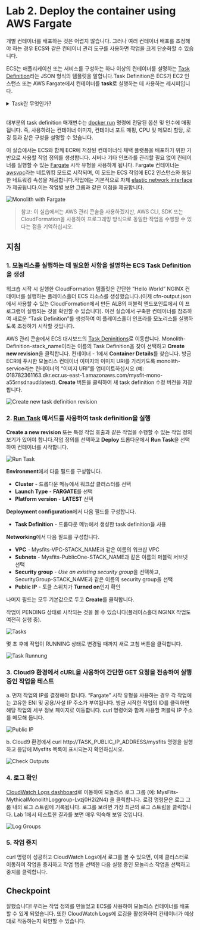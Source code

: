 # Lab 2. Deploy the container using AWS Fargate

개별 컨테이너를 배포하는 것은 어렵지 않습니다. 그러나 여러 컨테이너 배포를 조정해야 하는 경우 ECS와 같은 컨테이너 관리 도구를 사용하면 작업을 크게 단순화할 수 있습니다.

ECS는 애플리케이션 또는 서비스를 구성하는 하나 이상의 컨테이너를 설명하는 [Task Definition](http://docs.aws.amazon.com/AmazonECS/latest/developerguide/task_definitions.html)라는 JSON 형식의 템플릿을 말합니다.Task Definition은 ECS가 EC2 인스턴스 또는 AWS Fargate에서 컨테이너를 **task**로 실행하는 데 사용하는 레시피입니다.

<details close>
  <summary>Task란 무엇인가?</summary>

태스크는 단일 호스트에서 실행되는 container 집합입니다. 'task'와 'container'가 같은 의미로 사용되는 것을 종종 듣거나 볼 수 있습니다. ECS는 클러스터에서 task 단위로 시작하고 관리하기 때문에 container 대신 task라고 하는 경우가 많습니다. Task는 단일 container 수도 있고 함께 실행되는 여러 container일 수도 있습니다. 재미있는 사실은 task가 쿠버네티스 'pod'와 매우 유사하다는 것입니다.

</details>
<br/>

대부분의 task definition 매개변수는 [docker run](https://docs.docker.com/engine/reference/run/) 명령에 전달된 옵션 및 인수에 매핑됩니다. 즉, 사용하려는 컨테이너 이미지, 컨테이너 포트 매핑, CPU 및 메모리 할당, 로깅 등과 같은 구성을 설명할 수 있습니다.

이 실습에서는 ECS와 함께 ECR에 저장된 컨테이너식 채택 플랫폼을 배포하기 위한 기반으로 사용할 작업 정의를 생성합니다. 서버나 기타 인프라를 관리할 필요 없이 컨테이너를 실행할 수 있는 [Fargate](https://aws.amazon.com/fargate/) 시작 유형을 사용하게 됩니다. Fargate 컨테이너는 [awsvpc](https://docs.aws.amazon.com/AmazonECS/latest/developerguide/task-networking.html)라는 네트워킹 모드로 시작되며, 이 모드는 ECS 작업에 EC2 인스턴스와 동일한 네트워킹 속성을 제공합니다.작업에는 기본적으로 자체 [elastic network interface](https://docs.aws.amazon.com/AWSEC2/latest/UserGuide/using-eni.html)가 제공됩니다.이는 작업별 보안 그룹과 같은 이점을 제공합니다.

![Monolith with Fargate](https://static.us-east-1.prod.workshops.aws/5aca20e9-0109-4e7f-a06d-55c2074a2de7/static/images/02-arch.png?Key-Pair-Id=K36Q2WVO3JP7QD&Policy=eyJTdGF0ZW1lbnQiOlt7IlJlc291cmNlIjoiaHR0cHM6Ly9zdGF0aWMudXMtZWFzdC0xLnByb2Qud29ya3Nob3BzLmF3cy81YWNhMjBlOS0wMTA5LTRlN2YtYTA2ZC01NWMyMDc0YTJkZTcvKiIsIkNvbmRpdGlvbiI6eyJEYXRlTGVzc1RoYW4iOnsiQVdTOkVwb2NoVGltZSI6MTY5ODAyMTIzN319fV19&Signature=FvdcsvTaXJXquk4SgRSZqsb5y1OrsXQBcAelPROiC7HAXATl3n1NHF-ecxf-i0gj9GzgczE3OI7v6bPaTStMWV4ydYCRCk1pj8XA2p9GPCNHPEqEjr0c4M49pyoLGqsKG0sHTjxbT3UtxjgSAf9jHF4XVe%7E7RMJ5FmQIqJm1e9K5h6R6W1Zei7ZH9IWMf3B-k%7ESFPdU44ntykruCh1dF5awe68-pidB6ExmK8PLiw%7EK3xfRqrAfBAeebx8NcfcGGczySH0G2QFLGDBQMZeKeiyOMoPA9S1txth5Xz9eAh5MCTq9tAChKDeryDpG0U5U8zomzKm2IA7Gc%7EXgJfakTDw__)

> 참고: 이 실습에서는 AWS 관리 콘솔을 사용하겠지만, AWS CLI, SDK 또는 CloudFormation을 사용하여 프로그래밍 방식으로 동일한 작업을 수행할 수 있다는 점을 기억하십시오.

## 지침

### 1. 모놀리스를 실행하는 데 필요한 사항을 설명하는 ECS Task Definition을 생성

워크숍 시작 시 실행한 CloudFormation 템플릿은 간단한 “Hello World” NGINX 컨테이너를 실행하는 플레이스홀더 ECS 리소스를 생성했습니다.(이제 cfn-output.json에서 사용할 수 있는 CloudFormation에서 만든 ALB의 퍼블릭 엔드포인트에서 이 프로그램이 실행되는 것을 확인할 수 있습니다). 이전 실습에서 구축한 컨테이너를 참조하여 새로운 “Task Definition”를 생성하여 이 플레이스홀더 인프라를 모노리스를 실행하도록 조정하기 시작할 것입니다.

AWS 관리 콘솔에서 ECS 대시보드의 [Task Deninitions](https://console.aws.amazon.com/ecs/home#/taskDefinitions)로 이동합니다. Monolith-Definition-stack_name이라는 이름의 Task Definition을 찾아 선택하고 **Create new revision**을 클릭합니다. 컨테이너 - 1에서 **Container Details**를 찾습니다. 방금 ECR에 푸시한 모놀리스 컨테이너 이미지의 이미지 URI를 가리키도록 monolith-service라는 컨테이너의 “이미지 URI”를 업데이트하십시오 (예: 018782361163.dkr.ecr.us-east-1.amazonaws.com/mysfit-mono-a55rnsdnaud:latest). **Create** 버튼을 클릭하여 새 task definition 수정 버전을 저장합니다.

![Create new task definition revision](https://static.us-east-1.prod.workshops.aws/5aca20e9-0109-4e7f-a06d-55c2074a2de7/static/images/02-task-def-edit-container.png?Key-Pair-Id=K36Q2WVO3JP7QD&Policy=eyJTdGF0ZW1lbnQiOlt7IlJlc291cmNlIjoiaHR0cHM6Ly9zdGF0aWMudXMtZWFzdC0xLnByb2Qud29ya3Nob3BzLmF3cy81YWNhMjBlOS0wMTA5LTRlN2YtYTA2ZC01NWMyMDc0YTJkZTcvKiIsIkNvbmRpdGlvbiI6eyJEYXRlTGVzc1RoYW4iOnsiQVdTOkVwb2NoVGltZSI6MTY5ODAyMTIzN319fV19&Signature=FvdcsvTaXJXquk4SgRSZqsb5y1OrsXQBcAelPROiC7HAXATl3n1NHF-ecxf-i0gj9GzgczE3OI7v6bPaTStMWV4ydYCRCk1pj8XA2p9GPCNHPEqEjr0c4M49pyoLGqsKG0sHTjxbT3UtxjgSAf9jHF4XVe%7E7RMJ5FmQIqJm1e9K5h6R6W1Zei7ZH9IWMf3B-k%7ESFPdU44ntykruCh1dF5awe68-pidB6ExmK8PLiw%7EK3xfRqrAfBAeebx8NcfcGGczySH0G2QFLGDBQMZeKeiyOMoPA9S1txth5Xz9eAh5MCTq9tAChKDeryDpG0U5U8zomzKm2IA7Gc%7EXgJfakTDw__)

### 2. [Run Task](https://docs.aws.amazon.com/AmazonECS/latest/developerguide/ecs_run_task.html) 메서드를 사용하여 task definition을 실행

**Create a new revision** 또는 특정 작업 호출과 같은 작업을 수행할 수 있는 작업 정의 보기가 있어야 합니다.작업 정의를 선택하고 **Deploy** 드롭다운에서 **Run Task**을 선택하여 컨테이너를 시작합니다.

![Run Task](https://static.us-east-1.prod.workshops.aws/5aca20e9-0109-4e7f-a06d-55c2074a2de7/static/images/02-run-task.png?Key-Pair-Id=K36Q2WVO3JP7QD&Policy=eyJTdGF0ZW1lbnQiOlt7IlJlc291cmNlIjoiaHR0cHM6Ly9zdGF0aWMudXMtZWFzdC0xLnByb2Qud29ya3Nob3BzLmF3cy81YWNhMjBlOS0wMTA5LTRlN2YtYTA2ZC01NWMyMDc0YTJkZTcvKiIsIkNvbmRpdGlvbiI6eyJEYXRlTGVzc1RoYW4iOnsiQVdTOkVwb2NoVGltZSI6MTY5ODAyMTIzN319fV19&Signature=FvdcsvTaXJXquk4SgRSZqsb5y1OrsXQBcAelPROiC7HAXATl3n1NHF-ecxf-i0gj9GzgczE3OI7v6bPaTStMWV4ydYCRCk1pj8XA2p9GPCNHPEqEjr0c4M49pyoLGqsKG0sHTjxbT3UtxjgSAf9jHF4XVe%7E7RMJ5FmQIqJm1e9K5h6R6W1Zei7ZH9IWMf3B-k%7ESFPdU44ntykruCh1dF5awe68-pidB6ExmK8PLiw%7EK3xfRqrAfBAeebx8NcfcGGczySH0G2QFLGDBQMZeKeiyOMoPA9S1txth5Xz9eAh5MCTq9tAChKDeryDpG0U5U8zomzKm2IA7Gc%7EXgJfakTDw__)

**Environment**에서 다음 필드를 구성합니다.

- **Cluster** - 드롭다운 메뉴에서 워크샵 클러스터를 선택
- **Launch Type** - **FARGATE**를 선택
- **Platform version** - **LATEST** 선택

**Deployment configuration**에서 다음 필드를 구성합니다.

- **Task Definition** - 드롭다운 메뉴에서 생성한 task definition을 사용

**Networking**에서 다음 필드를 구성합니다.

- **VPC** - Mysfits-VPC-STACK_NAME과 같은 이름의 워크샵 VPC
- **Subnets** - Mysfits-PublicOne-STACK_NAME과 같은 이름의 퍼블릭 서브넷 선택
- **Security group** - *Use an existing security group*을 선택하고, SecurityGroup-STACK_NAME과 같은 이름의 security group을 선택
- **Public IP** - 토클 스위치가 **Turned on**인지 확인

나머지 필드는 모두 기본값으로 두고 **Create**를 클릭합니다.

작업이 PENDING 상태로 시작되는 것을 볼 수 있습니다(플레이스홀더 NGINX 작업도 여전히 실행 중).

![Tasks](https://static.us-east-1.prod.workshops.aws/5aca20e9-0109-4e7f-a06d-55c2074a2de7/static/images/02-task-pending.png?Key-Pair-Id=K36Q2WVO3JP7QD&Policy=eyJTdGF0ZW1lbnQiOlt7IlJlc291cmNlIjoiaHR0cHM6Ly9zdGF0aWMudXMtZWFzdC0xLnByb2Qud29ya3Nob3BzLmF3cy81YWNhMjBlOS0wMTA5LTRlN2YtYTA2ZC01NWMyMDc0YTJkZTcvKiIsIkNvbmRpdGlvbiI6eyJEYXRlTGVzc1RoYW4iOnsiQVdTOkVwb2NoVGltZSI6MTY5ODAyMTIzN319fV19&Signature=FvdcsvTaXJXquk4SgRSZqsb5y1OrsXQBcAelPROiC7HAXATl3n1NHF-ecxf-i0gj9GzgczE3OI7v6bPaTStMWV4ydYCRCk1pj8XA2p9GPCNHPEqEjr0c4M49pyoLGqsKG0sHTjxbT3UtxjgSAf9jHF4XVe%7E7RMJ5FmQIqJm1e9K5h6R6W1Zei7ZH9IWMf3B-k%7ESFPdU44ntykruCh1dF5awe68-pidB6ExmK8PLiw%7EK3xfRqrAfBAeebx8NcfcGGczySH0G2QFLGDBQMZeKeiyOMoPA9S1txth5Xz9eAh5MCTq9tAChKDeryDpG0U5U8zomzKm2IA7Gc%7EXgJfakTDw__)

몇 초 후에 작업이 RUNNING 상태로 변경될 때까지 새로 고침 버튼을 클릭합니다.

![Task Runnung](https://static.us-east-1.prod.workshops.aws/5aca20e9-0109-4e7f-a06d-55c2074a2de7/static/images/02-task-running.png?Key-Pair-Id=K36Q2WVO3JP7QD&Policy=eyJTdGF0ZW1lbnQiOlt7IlJlc291cmNlIjoiaHR0cHM6Ly9zdGF0aWMudXMtZWFzdC0xLnByb2Qud29ya3Nob3BzLmF3cy81YWNhMjBlOS0wMTA5LTRlN2YtYTA2ZC01NWMyMDc0YTJkZTcvKiIsIkNvbmRpdGlvbiI6eyJEYXRlTGVzc1RoYW4iOnsiQVdTOkVwb2NoVGltZSI6MTY5ODAyMTIzN319fV19&Signature=FvdcsvTaXJXquk4SgRSZqsb5y1OrsXQBcAelPROiC7HAXATl3n1NHF-ecxf-i0gj9GzgczE3OI7v6bPaTStMWV4ydYCRCk1pj8XA2p9GPCNHPEqEjr0c4M49pyoLGqsKG0sHTjxbT3UtxjgSAf9jHF4XVe%7E7RMJ5FmQIqJm1e9K5h6R6W1Zei7ZH9IWMf3B-k%7ESFPdU44ntykruCh1dF5awe68-pidB6ExmK8PLiw%7EK3xfRqrAfBAeebx8NcfcGGczySH0G2QFLGDBQMZeKeiyOMoPA9S1txth5Xz9eAh5MCTq9tAChKDeryDpG0U5U8zomzKm2IA7Gc%7EXgJfakTDw__)

### 3. Cloud9 환경에서 cURL을 사용하여 간단한 GET 요청을 전송하여 실행 중인 작업을 테스트

a. 먼저 작업의 IP를 결정해야 합니다. “Fargate” 시작 유형을 사용하는 경우 각 작업에는 고유한 ENI 및 공용/사설 IP 주소가 부여됩니다. 방금 시작한 작업의 ID를 클릭하면 해당 작업의 세부 정보 페이지로 이동합니다. curl 명령어와 함께 사용할 퍼블릭 IP 주소를 메모해 둡니다.

![Public IP](https://static.us-east-1.prod.workshops.aws/5aca20e9-0109-4e7f-a06d-55c2074a2de7/static/images/02-public-IP.png?Key-Pair-Id=K36Q2WVO3JP7QD&Policy=eyJTdGF0ZW1lbnQiOlt7IlJlc291cmNlIjoiaHR0cHM6Ly9zdGF0aWMudXMtZWFzdC0xLnByb2Qud29ya3Nob3BzLmF3cy81YWNhMjBlOS0wMTA5LTRlN2YtYTA2ZC01NWMyMDc0YTJkZTcvKiIsIkNvbmRpdGlvbiI6eyJEYXRlTGVzc1RoYW4iOnsiQVdTOkVwb2NoVGltZSI6MTY5ODAyMTIzN319fV19&Signature=FvdcsvTaXJXquk4SgRSZqsb5y1OrsXQBcAelPROiC7HAXATl3n1NHF-ecxf-i0gj9GzgczE3OI7v6bPaTStMWV4ydYCRCk1pj8XA2p9GPCNHPEqEjr0c4M49pyoLGqsKG0sHTjxbT3UtxjgSAf9jHF4XVe%7E7RMJ5FmQIqJm1e9K5h6R6W1Zei7ZH9IWMf3B-k%7ESFPdU44ntykruCh1dF5awe68-pidB6ExmK8PLiw%7EK3xfRqrAfBAeebx8NcfcGGczySH0G2QFLGDBQMZeKeiyOMoPA9S1txth5Xz9eAh5MCTq9tAChKDeryDpG0U5U8zomzKm2IA7Gc%7EXgJfakTDw__)

b. Cloud9 환경에서 curl http://TASK_PUBLIC_IP_ADDRESS/mysfits 명령을 실행하고 응답에 Mysfits 목록이 표시되는지 확인하십시오.

![Check Outputs](https://static.us-east-1.prod.workshops.aws/5aca20e9-0109-4e7f-a06d-55c2074a2de7/static/images/02-curl-working-ide.png?Key-Pair-Id=K36Q2WVO3JP7QD&Policy=eyJTdGF0ZW1lbnQiOlt7IlJlc291cmNlIjoiaHR0cHM6Ly9zdGF0aWMudXMtZWFzdC0xLnByb2Qud29ya3Nob3BzLmF3cy81YWNhMjBlOS0wMTA5LTRlN2YtYTA2ZC01NWMyMDc0YTJkZTcvKiIsIkNvbmRpdGlvbiI6eyJEYXRlTGVzc1RoYW4iOnsiQVdTOkVwb2NoVGltZSI6MTY5ODAyMTIzN319fV19&Signature=FvdcsvTaXJXquk4SgRSZqsb5y1OrsXQBcAelPROiC7HAXATl3n1NHF-ecxf-i0gj9GzgczE3OI7v6bPaTStMWV4ydYCRCk1pj8XA2p9GPCNHPEqEjr0c4M49pyoLGqsKG0sHTjxbT3UtxjgSAf9jHF4XVe%7E7RMJ5FmQIqJm1e9K5h6R6W1Zei7ZH9IWMf3B-k%7ESFPdU44ntykruCh1dF5awe68-pidB6ExmK8PLiw%7EK3xfRqrAfBAeebx8NcfcGGczySH0G2QFLGDBQMZeKeiyOMoPA9S1txth5Xz9eAh5MCTq9tAChKDeryDpG0U5U8zomzKm2IA7Gc%7EXgJfakTDw__)

### 4. 로그 확인

[CloudWatch Logs dashboard](https://console.aws.amazon.com/cloudwatch/home#logs:)로 이동하여 모놀리스 로그 그룹 (예: MysFits-MythicalMonolithLoggroup-Lvzj0H2i2N4) 을 클릭합니다. 로깅 명령문은 로그 그룹 내의 로그 스트림에 기록됩니다. 로그를 보려면 가장 최근의 로그 스트림을 클릭합니다. Lab 1에서 테스트한 결과를 보면 매우 익숙해 보일 것입니다.

![Log Groups](https://static.us-east-1.prod.workshops.aws/5aca20e9-0109-4e7f-a06d-55c2074a2de7/static/images/02-cloudwatch-logs.png?Key-Pair-Id=K36Q2WVO3JP7QD&Policy=eyJTdGF0ZW1lbnQiOlt7IlJlc291cmNlIjoiaHR0cHM6Ly9zdGF0aWMudXMtZWFzdC0xLnByb2Qud29ya3Nob3BzLmF3cy81YWNhMjBlOS0wMTA5LTRlN2YtYTA2ZC01NWMyMDc0YTJkZTcvKiIsIkNvbmRpdGlvbiI6eyJEYXRlTGVzc1RoYW4iOnsiQVdTOkVwb2NoVGltZSI6MTY5ODAyMTIzN319fV19&Signature=FvdcsvTaXJXquk4SgRSZqsb5y1OrsXQBcAelPROiC7HAXATl3n1NHF-ecxf-i0gj9GzgczE3OI7v6bPaTStMWV4ydYCRCk1pj8XA2p9GPCNHPEqEjr0c4M49pyoLGqsKG0sHTjxbT3UtxjgSAf9jHF4XVe%7E7RMJ5FmQIqJm1e9K5h6R6W1Zei7ZH9IWMf3B-k%7ESFPdU44ntykruCh1dF5awe68-pidB6ExmK8PLiw%7EK3xfRqrAfBAeebx8NcfcGGczySH0G2QFLGDBQMZeKeiyOMoPA9S1txth5Xz9eAh5MCTq9tAChKDeryDpG0U5U8zomzKm2IA7Gc%7EXgJfakTDw__)

### 5. 작업 중지

curl 명령이 성공하고 CloudWatch Logs에서 로그를 볼 수 있으면, 이제 클러스터로 이동하여 작업을 중지하고 작업 탭을 선택한 다음 실행 중인 모놀리스 작업을 선택하고 중지를 클릭합니다.

## Checkpoint

잘했습니다! 우리는 작업 정의를 만들었고 ECS를 사용하여 모놀리스 컨테이너를 배포할 수 있게 되었습니다. 또한 CloudWatch Logs에 로깅을 활성화하여 컨테이너가 예상대로 작동하는지 확인할 수 있습니다.
